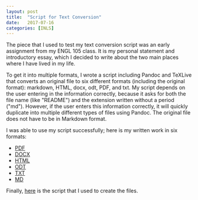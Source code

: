```yaml
---
layout: post
title:  "Script for Text Conversion"
date:   2017-07-16
categories: [INLS]
---
```


The piece that I used to test my text conversion script was an early assignment from my ENGL 105 class.
It is my personal statement and introductory essay, which I decided to write about the two main places where I have lived in my life.


To get it into multiple formats, I wrote a script including Pandoc and TeXLive that converts an original file to six different formats
(including the original format): 
markdown, HTML, docx, odt, PDF, and txt. 
My script depends on the user entering in the information correctly, 
because it asks for both the file name (like "README") and the extension written without a period ("md").
However, if the user enters this information correctly, it will quickly duplicate into multiple different types of files using Pandoc.
The original file does not have to be in Markdown format. 


I was able to use my script successfully; here is my written work in six formats:
* [PDF](https://github.com/marhass/marhass-convert-documents/blob/master/ataleoftwocities.pdf)
* [DOCX](https://github.com/marhass/marhass-convert-documents/blob/master/ataleoftwocities.docx)
* [HTML](https://github.com/marhass/marhass-convert-documents/blob/master/ataleoftwocities.html)
* [ODT](https://github.com/marhass/marhass-convert-documents/blob/master/ataleoftwocities.odt)
* [TXT](https://github.com/marhass/marhass-convert-documents/blob/master/ataleoftwocities.txt)
* [MD](https://github.com/marhass/marhass-convert-documents/blob/master/ataleoftwocities.md)

Finally, [here](https://github.com/marhass/marhass-convert-documents/blob/master/marhass-convert-docs.sh) is the script that I used to create the files.